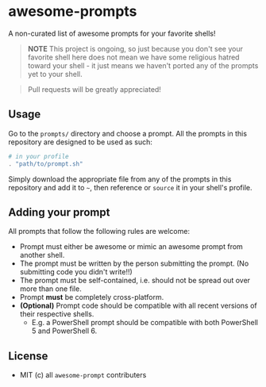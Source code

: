 # awesome-prompts
A non-curated list of awesome prompts for your favorite shells!

> **NOTE** This project is ongoing, so just because you don't see your favorite shell here does not mean we have some religious hatred toward your shell - it just means we haven't ported any of the prompts yet to your shell.

> Pull requests will be greatly appreciated!

## Usage
Go to the `prompts/` directory and choose a prompt.
All the prompts in this repository are designed to be used as such:
```powershell
# in your profile
. "path/to/prompt.sh"
```
Simply download the appropriate file from any of the prompts in this repository and add it to `~`, then reference or `source` it in your shell's profile.

## Adding your prompt
All prompts that follow the following rules are welcome:
- Prompt must either be awesome or mimic an awesome prompt from another shell.
- The prompt must be written by the person submitting the prompt. (No submitting code you didn't write!!)
- The prompt must be self-contained, i.e. should not be spread out over more than one file.
- Prompt **must** be completely cross-platform.
- **(Optional)** Prompt code should be compatible with all recent versions of their respective shells.
    - E.g. a PowerShell prompt should be compatible with both PowerShell 5 and PowerShell 6.

## License
- MIT (c) all `awesome-prompt` contributers
